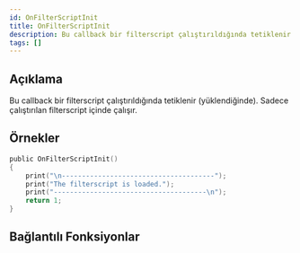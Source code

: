 ```yaml
---
id: OnFilterScriptInit
title: OnFilterScriptInit
description: Bu callback bir filterscript çalıştırıldığında tetiklenir (yüklendiğinde).
tags: []
---
```


## Açıklama

Bu callback bir filterscript çalıştırıldığında tetiklenir (yüklendiğinde). Sadece çalıştırılan filterscript içinde çalışır.

## Örnekler

```c
public OnFilterScriptInit()
{
    print("\n--------------------------------------");
    print("The filterscript is loaded.");
    print("--------------------------------------\n");
    return 1;
}
```

## Bağlantılı Fonksiyonlar
